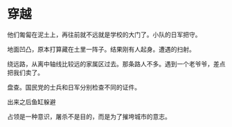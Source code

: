 # 穿越

他们匍匐在泥土上，再往前就不远就是学校的大门了。小队的日军把守。

地面凹凸，原本打算藏在土里一阵子。结果刚有人起身。遭遇的扫射。

绕远路，从离中轴线比较远的家属区过去。那条路人不多。遇到一个老爷爷，差点把我们卖了。

盘查。国民党的士兵和日军分别检查不同的证件。


出来之后鱼缸躲避


占领是一种意识，屠杀不是目的，而是为了摧垮城市的意志。


